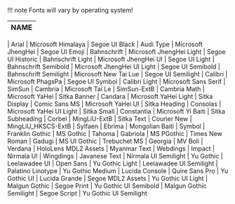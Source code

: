 !!! note
	Fonts will vary by operating system!

| NAME |
| ------------ | 

| Arial 
| Microsoft Himalaya 
| Segoe UI Black
| Audi Type 
| Microsoft JhengHei 
| Segoe UI Emoji
| Bahnschrift 
| Microsoft JhengHei Light 
| Segoe UI Historic
| Bahnschrift Light 
| Microsoft JhengHei UI 
| Segoe UI Light
| Bahnschrift Semibold 
| Microsoft JhengHei UI Light 
| Segoe UI Semibold
| Bahnschrift Semilight 
| Microsoft New Tai Lue 
| Segoe UI Semilight
| Calibri 
| Microsoft PhagsPa 
| Segoe UI Symbol
| Calibri Light 
| Microsoft Sans Serif 
| SimSun
| Cambria 
| Microsoft Tai Le 
| SimSun-ExtB
| Cambria Math 
| Microsoft YaHei 
| Sitka Banner
| Candara 
| Microsoft YaHei Light 
| Sitka Display
| Comic Sans MS 
| Microsoft YaHei UI 
| Sitka Heading
| Consolas 
| Microsoft YaHei UI Light 
| Sitka Small
| Constantia 
| Microsoft Yi Baiti 
| Sitka Subheading
| Corbel 
| MingLiU-ExtB 
| Sitka Text
| Courier New 
| MingLiU_HKSCS-ExtB 
| Sylfaen
| Ebrima 
| Mongolian Baiti 
| Symbol
| Franklin Gothic 
| MS Gothic 
| Tahoma
| Gabriola 
| MS PGothic 
| Times New Roman
| Gadugi 
| MS UI Gothic 
| Trebuchet MS
| Georgia 
| MV Boli 
| Verdana
| HoloLens MDL2 Assets 
| Myanmar Text 
| Webdings
| Impact 
| Nirmala UI 
| Wingdings
| Javanese Text 
| Nirmala UI Semilight 
| Yu Gothic
| Leelawadee UI 
| Open Sans 
| Yu Gothic Light
| Leelawadee UI Semilight 
| Palatino Linotype 
| Yu Gothic Medium
| Lucida Console 
| Quire Sans Pro 
| Yu Gothic UI
| Lucida Grande 
| Segoe MDL2 Assets 
| Yu Gothic UI Light
| Malgun Gothic 
| Segoe Print 
| Yu Gothic UI Semibold
| Malgun Gothic Semilight 
| Segoe Script 
| Yu Gothic UI Semilight


